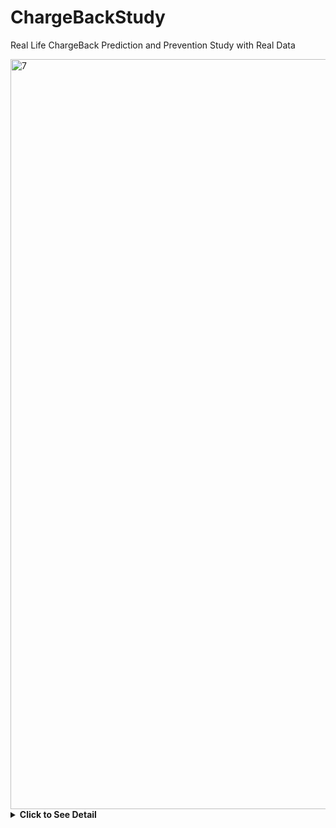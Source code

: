 # ChargeBackStudy
Real Life ChargeBack Prediction and Prevention Study with Real Data




<img width="1200" alt="7" src="https://user-images.githubusercontent.com/53918883/210258862-b18c98d0-a87e-473d-a1ad-516052fdb86d.png">






<details>
  <summary><strong>Click to See Detail</strong></summary>
  <ol>


### Building a predictive model to prevent Charge Backs and Refunds


The study includes around 100000 transactions and a serious amount of charge back. Regarding a KDD: Knowledge Discovery in Data and FE: Feature Engineering a classification model was developed and implemented. 

Without an optimization study around 78% of TP: True Positives detected which means a serious outcome for the company. 


The company is an app seller company in PC AppStore and has serious chargeback problem. 


The study provides ability to prevent problematic purchases to reduce chargeback rates. 


      
  </ol>
</details>







